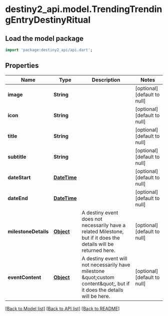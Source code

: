 # destiny2_api.model.TrendingTrendingEntryDestinyRitual

## Load the model package
```dart
import 'package:destiny2_api/api.dart';
```

## Properties
Name | Type | Description | Notes
------------ | ------------- | ------------- | -------------
**image** | **String** |  | [optional] [default to null]
**icon** | **String** |  | [optional] [default to null]
**title** | **String** |  | [optional] [default to null]
**subtitle** | **String** |  | [optional] [default to null]
**dateStart** | [**DateTime**](DateTime.md) |  | [optional] [default to null]
**dateEnd** | [**DateTime**](DateTime.md) |  | [optional] [default to null]
**milestoneDetails** | [**Object**](Object.md) | A destiny event does not necessarily have a related Milestone, but if it does the details will be returned here. | [optional] [default to null]
**eventContent** | [**Object**](Object.md) | A destiny event will not necessarily have milestone \&quot;custom content\&quot;, but if it does the details will be here. | [optional] [default to null]

[[Back to Model list]](../README.md#documentation-for-models) [[Back to API list]](../README.md#documentation-for-api-endpoints) [[Back to README]](../README.md)



